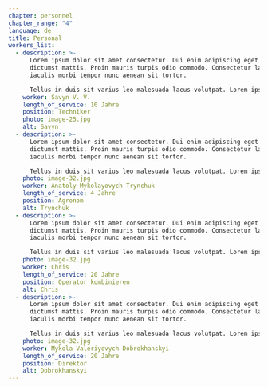 ```yaml
---
chapter: personnel
chapter_range: "4"
language: de
title: Personal
workers_list:
  - description: >-
      Lorem ipsum dolor sit amet consectetur. Dui enim adipiscing eget ultrices
      dictumst mattis. Proin mauris turpis odio commodo. Consectetur lacus
      iaculis morbi tempor nunc aenean sit tortor.

      Tellus in duis sit varius leo malesuada lacus volutpat. Lorem ipsum dolor sit amet consectetur. Dui enim adipiscing eget ultrices dictumst mattis. Proin mauris turpis odio commodo. arrow icon Proin mauris turpis odio commodo. arrow icon Lorem ipsum dolor sit amet consectetur. Dui enim adipiscing eget ultrices dictumst mattis.
    worker: Savyn V. V.
    length_of_service: 10 Jahre
    position: Techniker
    photo: image-25.jpg
    alt: Savyn
  - description: >-
      Lorem ipsum dolor sit amet consectetur. Dui enim adipiscing eget ultrices
      dictumst mattis. Proin mauris turpis odio commodo. Consectetur lacus
      iaculis morbi tempor nunc aenean sit tortor.

      Tellus in duis sit varius leo malesuada lacus volutpat. Lorem ipsum dolor sit amet consectetur. Dui enim adipiscing eget ultrices dictumst mattis. Proin mauris turpis odio commodo. arrow icon Proin mauris turpis odio commodo. arrow icon Lorem ipsum dolor sit amet consectetur. Dui enim adipiscing eget ultrices dictumst mattis.
    photo: image-32.jpg
    worker: Anatoly Mykolayovych Trynchuk
    length_of_service: 4 Jahre
    position: Agronom
    alt: Trynchuk
  - description: >-
      Lorem ipsum dolor sit amet consectetur. Dui enim adipiscing eget ultrices
      dictumst mattis. Proin mauris turpis odio commodo. Consectetur lacus
      iaculis morbi tempor nunc aenean sit tortor.

      Tellus in duis sit varius leo malesuada lacus volutpat. Lorem ipsum dolor sit amet consectetur. Dui enim adipiscing eget ultrices dictumst mattis. Proin mauris turpis odio commodo. arrow icon Proin mauris turpis odio commodo. arrow icon Lorem ipsum dolor sit amet consectetur. Dui enim adipiscing eget ultrices dictumst mattis.
    photo: image-32.jpg
    worker: Chris
    length_of_service: 20 Jahre
    position: Operator kombinieren
    alt: Chris
  - description: >-
      Lorem ipsum dolor sit amet consectetur. Dui enim adipiscing eget ultrices
      dictumst mattis. Proin mauris turpis odio commodo. Consectetur lacus
      iaculis morbi tempor nunc aenean sit tortor.

      Tellus in duis sit varius leo malesuada lacus volutpat. Lorem ipsum dolor sit amet consectetur. Dui enim adipiscing eget ultrices dictumst mattis. Proin mauris turpis odio commodo. arrow icon Proin mauris turpis odio commodo. arrow icon Lorem ipsum dolor sit amet consectetur. Dui enim adipiscing eget ultrices dictumst mattis.
    photo: image-32.jpg
    worker: Mykola Valeriyovych Dobrokhanskyi
    length_of_service: 20 Jahre
    position: Direktor
    alt: Dobrokhanskyi
---
```

